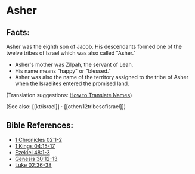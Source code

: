 # Asher #

## Facts: ##

Asher was the eighth son of Jacob. His descendants formed one of the twelve tribes of Israel which was also called "Asher." 

 * Asher's mother was Zilpah, the servant of Leah.
 * His name means "happy" or "blessed."
 * Asher was also the name of the territory assigned to the tribe of Asher when the Israelites entered the promised land.

(Translation suggestions: [How to Translate Names](en/ta-vol1/translate/man/translate-names))

(See also: [[kt/israel]] **·** [[other/12tribesofisrael]])

## Bible References: ##

* [1 Chronicles 02:1-2](en/tn/1ch/help/02/01)
* [1 Kings 04:15-17](en/tn/1ki/help/04/15)
* [Ezekiel 48:1-3](en/tn/ezk/help/48/01)
* [Genesis 30:12-13](en/tn/gen/help/30/12)
* [Luke 02:36-38](en/tn/luk/help/02/36)